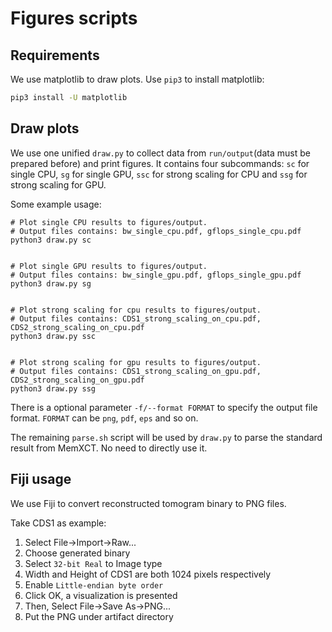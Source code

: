 # Figures scripts

## Requirements

We use matplotlib to draw plots. Use `pip3` to install matplotlib:

```bash
pip3 install -U matplotlib
```

## Draw plots

We use one unified `draw.py` to collect data from `run/output`(data must be prepared before) and print figures. It contains four subcommands: `sc` for single CPU, `sg` for single GPU, `ssc` for strong scaling for CPU and `ssg` for strong scaling for GPU.

Some example usage:

```shell
# Plot single CPU results to figures/output.
# Output files contains: bw_single_cpu.pdf, gflops_single_cpu.pdf
python3 draw.py sc


# Plot single GPU results to figures/output.
# Output files contains: bw_single_gpu.pdf, gflops_single_gpu.pdf
python3 draw.py sg


# Plot strong scaling for cpu results to figures/output.
# Output files contains: CDS1_strong_scaling_on_cpu.pdf, CDS2_strong_scaling_on_cpu.pdf
python3 draw.py ssc


# Plot strong scaling for gpu results to figures/output.
# Output files contains: CDS1_strong_scaling_on_gpu.pdf, CDS2_strong_scaling_on_gpu.pdf
python3 draw.py ssg

```

There is a optional parameter `-f/--format FORMAT` to specify the output file format. `FORMAT` can be `png`, `pdf`, `eps` and so on.

The remaining `parse.sh` script will be used by `draw.py` to parse the standard result from MemXCT. No need to directly use it.

## Fiji usage

We use Fiji to convert reconstructed tomogram binary to PNG files.

Take CDS1 as example:

1. Select File->Import->Raw...
2. Choose generated binary
3. Select `32-bit Real` to Image type
4. Width and Height of CDS1 are both 1024 pixels respectively
5. Enable `Little-endian byte order`
6. Click OK, a visualization is presented
7. Then, Select File->Save As->PNG...
8. Put the PNG under artifact directory

